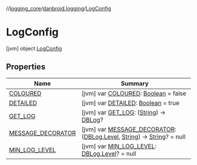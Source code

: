 //[logging_core](../../../index.md)/[danbroid.logging](../index.md)/[LogConfig](index.md)



# LogConfig  
 [jvm] object [LogConfig](index.md)   


## Properties  
  
|  Name |  Summary | 
|---|---|
| <a name="danbroid.logging/LogConfig/COLOURED/#/PointingToDeclaration/"></a>[COLOURED](-c-o-l-o-u-r-e-d.md)| <a name="danbroid.logging/LogConfig/COLOURED/#/PointingToDeclaration/"></a> [jvm] var [COLOURED](-c-o-l-o-u-r-e-d.md): [Boolean](https://kotlinlang.org/api/latest/jvm/stdlib/kotlin/-boolean/index.html) = false   <br>|
| <a name="danbroid.logging/LogConfig/DETAILED/#/PointingToDeclaration/"></a>[DETAILED](-d-e-t-a-i-l-e-d.md)| <a name="danbroid.logging/LogConfig/DETAILED/#/PointingToDeclaration/"></a> [jvm] var [DETAILED](-d-e-t-a-i-l-e-d.md): [Boolean](https://kotlinlang.org/api/latest/jvm/stdlib/kotlin/-boolean/index.html) = true   <br>|
| <a name="danbroid.logging/LogConfig/GET_LOG/#/PointingToDeclaration/"></a>[GET_LOG](-g-e-t_-l-o-g.md)| <a name="danbroid.logging/LogConfig/GET_LOG/#/PointingToDeclaration/"></a> [jvm] var [GET_LOG](-g-e-t_-l-o-g.md): ([String](https://kotlinlang.org/api/latest/jvm/stdlib/kotlin/-string/index.html)) -> [DBLog](../-d-b-log/index.md)?   <br>|
| <a name="danbroid.logging/LogConfig/MESSAGE_DECORATOR/#/PointingToDeclaration/"></a>[MESSAGE_DECORATOR](-m-e-s-s-a-g-e_-d-e-c-o-r-a-t-o-r.md)| <a name="danbroid.logging/LogConfig/MESSAGE_DECORATOR/#/PointingToDeclaration/"></a> [jvm] var [MESSAGE_DECORATOR](-m-e-s-s-a-g-e_-d-e-c-o-r-a-t-o-r.md): ([DBLog.Level](../-d-b-log/-level/index.md), [String](https://kotlinlang.org/api/latest/jvm/stdlib/kotlin/-string/index.html)) -> [String](https://kotlinlang.org/api/latest/jvm/stdlib/kotlin/-string/index.html)? = null   <br>|
| <a name="danbroid.logging/LogConfig/MIN_LOG_LEVEL/#/PointingToDeclaration/"></a>[MIN_LOG_LEVEL](-m-i-n_-l-o-g_-l-e-v-e-l.md)| <a name="danbroid.logging/LogConfig/MIN_LOG_LEVEL/#/PointingToDeclaration/"></a> [jvm] var [MIN_LOG_LEVEL](-m-i-n_-l-o-g_-l-e-v-e-l.md): [DBLog.Level](../-d-b-log/-level/index.md)? = null   <br>|

